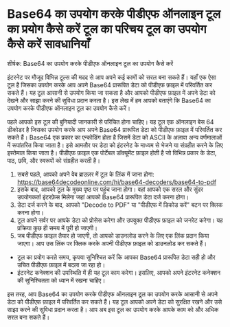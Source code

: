 Base64 का उपयोग करके पीडीएफ ऑनलाइन टूल का प्रयोग कैसे करें टूल का परिचय टूल का उपयोग कैसे करें सावधानियाँ
=========================================================================================================

शीर्षक: Base64 का उपयोग करके पीडीएफ ऑनलाइन टूल का उपयोग कैसे करें

इंटरनेट पर मौजूद विभिन्न टूल्स की मदद से आप अपने कई कामों को सरल बना सकते हैं। यहाँ एक ऐसा टूल है जिसका उपयोग करके आप अपने Base64 प्रारूपित डेटा को पीडीएफ फ़ाइल में परिवर्तित कर सकते हैं। यह टूल आसानी से उपयोग किया जा सकता है और आपको पीडीएफ फ़ाइल में अपने डेटा को देखने और साझा करने की सुविधा प्रदान करता है। इस लेख में हम आपको बताएंगे कि Base64 का उपयोग करके पीडीएफ ऑनलाइन टूल का उपयोग कैसे करें।

पहले आपको इस टूल की बुनियादी जानकारी से परिचित होना चाहिए। यह टूल एक ऑनलाइन बेस 64 डीकोडर है जिसका उपयोग करके आप अपने Base64 प्रारूपित डेटा को पीडीएफ फ़ाइल में परिवर्तित कर सकते हैं। Base64 एक प्रकार का एन्कोडिंग होता है जिसमें डेटा को ASCII के अलावा अन्य वर्णमालाओं में रूपांतरित किया जाता है। इसे आमतौर पर डेटा को इंटरनेट के माध्यम से भेजने या संग्रहीत करने के लिए इस्तेमाल किया जाता है। पीडीएफ फ़ाइल एक पोर्टेबल डॉक्यूमेंट फ़ाइल होती है जो विभिन्न प्रकार के डेटा, पाठ, छवि, और स्वरूपों को संग्रहीत करती है।

1. सबसे पहले, आपको अपने वेब ब्राउज़र में टूल के लिंक में जाना होगा: <https://base64decodeonline.com/hi/base64-decoders/base64-to-pdf>
2. इसके बाद, आपको टूल के मुख्य पृष्ठ पर पहुंच जाना होगा। वहां आपको एक सरल और सुंदर उपयोगकर्ता इंटरफ़ेस मिलेगा जहां आपको Base64 प्रारूपित डेटा दर्ज करना होगा।
3. डेटा दर्ज करने के बाद, आपको "Decode to PDF" या "पीडीएफ में डिकोड करें" बटन पर क्लिक करना होगा।
4. टूल अपने सर्वर पर आपके डेटा को प्रोसेस करेगा और उपयुक्त पीडीएफ फ़ाइल को जनरेट करेगा। यह प्रक्रिया कुछ ही समय में पूरी हो जाएगी।
5. जब पीडीएफ फ़ाइल तैयार हो जाएगी, तो आपको डाउनलोड करने के लिए एक लिंक प्रदान किया जाएगा। आप उस लिंक पर क्लिक करके अपनी पीडीएफ फ़ाइल को डाउनलोड कर सकते हैं।

- टूल का प्रयोग करते समय, कृपया सुनिश्चित करें कि आपका Base64 प्रारूपित डेटा सही हो और उचित पीडीएफ फ़ाइल में बदला जा रहा हो।
- इंटरनेट कनेक्शन की उपस्थिति में ही यह टूल काम करेगा। इसलिए, आपको अपने इंटरनेट कनेक्शन की सुनिश्चितता को ध्यान में रखना चाहिए।

इस तरह, आप Base64 का उपयोग करके पीडीएफ ऑनलाइन टूल का उपयोग करके आसानी से अपने डेटा को पीडीएफ फ़ाइल में परिवर्तित कर सकते हैं। यह टूल आपको अपने डेटा को सुरक्षित रखने और उसे साझा करने की सुविधा प्रदान करता है। आप अब इस टूल का उपयोग करके आपके काम को और अधिक सरल बना सकते हैं।